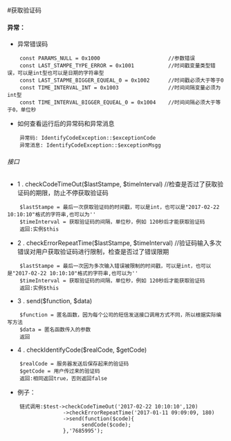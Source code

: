 #获取验证码

#### 异常：
* 异常错误码
```
    const PARAMS_NULL = 0x1000                      //参数错误
    const LAST_STAMPE_TYPE_ERROR = 0x1001           //时间戳变量类型错误，可以是int型也可以是日期的字符串型
    const LAST_STAPME_BIGGER_EQUEAL_0 = 0x1002      //时间戳必须大于等于0
    const TIME_INTERVAL_INT = 0x1003                //时间间隔变量必须为int型
    const TIME_INTERVAL_BIGGER_EQUEAL_0 = 0x1004    //时间间隔必须大于等于0，单位秒
```
* 如何查看运行后的异常码和异常消息
```
    异常码: IdentifyCodeException::$exceptionCode
    异常消息: IdentifyCodeException::$exceptionMsgg
```
###### 接口
* 1 . checkCodeTimeOut($lastStampe, $timeInterval) //检查是否过了获取验证码的期限，防止不停获取验证码
```
    $lastStampe = 最后一次获取验证码的时间戳，可以是int，也可以是"2017-02-22 10:10:10"格式的字符串,也可以为''
    $timeInterval = 获取验证码的间隔，单位秒，例如 120秒后才能获取验证码
    返回:实例$this
```
* 2 . checkErrorRepeatTime($lastStampe, $timeInterval) //验证码输入多次错误对用户获取验证码进行限制，检查是否过了错误限期
```
    $lastStampe = 最后一次因为多次输入错误被限制的时间戳，可以是int，也可以是"2017-02-22 10:10:10"格式的字符串,也可以为''
    $timeInterval = 获取验证码的间隔，单位秒，例如 120秒后才能获取验证码
    返回:实例$this
```
* 3 . send($function, $data)
```
    $function = 匿名函数，因为每个公司的短信发送接口调用方式不同，所以根据实际编写方法
    $data = 匿名函数传入的参数
    返回
```
* 4 . checkIdentifyCode($realCode, $getCode)
```
    $realCode = 服务器发送后保存起来的验证码
    $getCode = 用户传过来的验证码
    返回:相同返回true，否则返回false
```
* 例子：
```
    链式调用:$test->checkCodeTimeOut('2017-02-22 10:10:10',120)
                  ->checkErrorRepeatTime('2017-01-11 09:09:09, 180)
                  ->send(function($code){
                        sendCode($code);
                  },'7685995');
```